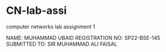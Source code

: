 # CN-lab-assi
computer networks lab assignment 1



NAME: MUHAMMAD UBAID
REGISTRATION NO: SP22-BSE-145
SUBMITTED TO: SIR MUHAMMAD ALI FAISAL
